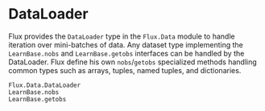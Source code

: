 # DataLoader

Flux provides the `DataLoader` type in the `Flux.Data` module to handle iteration over mini-batches of data. 
Any dataset type implementing the `LearnBase.nobs` and `LearnBase.getobs` interfaces can be handled
by the DataLoader. Flux define his own `nobs`/`getobs` specialized methods handling common types
such as arrays, tuples, named tuples, and dictionaries.

```@docs
Flux.Data.DataLoader
LearnBase.nobs
LearnBase.getobs
```
